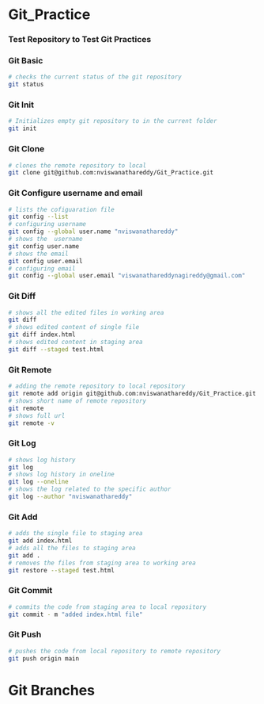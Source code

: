 # Git_Practice
### Test Repository to Test Git Practices


### Git Basic
```bash
# checks the current status of the git repository
git status
```
### Git Init
```bash
# Initializes empty git repository to in the current folder
git init
```
### Git Clone
```bash
# clones the remote repository to local
git clone git@github.com:nviswanathareddy/Git_Practice.git
```
### Git Configure username and email
```bash
# lists the cofiguaration file
git config --list
# configuring username
git config --global user.name "nviswanathareddy"
# shows the  username
git config user.name
# shows the email
git config user.email
# configuring email
git config --global user.email "viswanathareddynagireddy@gmail.com"
```
### Git Diff
```bash
# shows all the edited files in working area
git diff
# shows edited content of single file
git diff index.html
# shows edited content in staging area
git diff --staged test.html
```
### Git Remote
```bash
# adding the remote repository to local repository
git remote add origin git@github.com:nviswanathareddy/Git_Practice.git
# shows short name of remote repository
git remote
# shows full url
git remote -v
```
### Git Log
```bash
# shows log history
git log
# shows log history in oneline
git log --oneline
# shows the log related to the specific author
git log --author "nviswanathareddy"
```

### Git Add
```bash
# adds the single file to staging area
git add index.html
# adds all the files to staging area
git add .
# removes the files from staging area to working area
git restore --staged test.html
```
### Git Commit
```bash
# commits the code from staging area to local repository
git commit - m "added index.html file"
```
### Git Push
```bash
# pushes the code from local repository to remote repository
git push origin main
```
# Git Branches